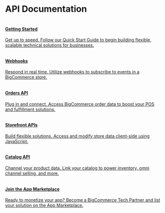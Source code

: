 <div class="docs-landing bg-bclightblue">
  <div class="cBrLandingTiles">
    <div class="ui-widget">
      <div>
        <div style="padding: 62px 0px 0px;">
          <div>
            <h1 class="h1 panel-title__text-dark">API Documentation</h1>
          </div>
        </div>
      </div>
    </div>
  </div><!-- landing tiles -->
  <div class="cBrLandingTiles" style="margin-bottom: 5%;">
    <div data-region-name="landingTiles">
      <div class="ui-widget">
        <div class="lift-content">
          <div>
            <div>
              <div class="row row--pad">
                <div class="column-md-12 column-lg-6 column--pad m-bottom-25"><a href="/api-docs/getting-started/basics/making-requests" class="cursor-pointer">
                  <div class="panel-media doc-landing">
                    <div class="panel-media__wrap-icon">
                      <div class="panel-media__icon">
                        <img alt="" src="https://storage.googleapis.com/bigcommerce-production-dev-center/images/Getting-Started.svg">
                      </div>
                    </div>
                    <div class="panel-media__wrap-content">
                      <h4 class="h4 panel-media__title">Getting Started</h4>
                      <p class="panel-media__text type--sm">Get up to speed. Follow our Quick Start Guide to begin building flexible, scalable technical solutions for businesses.</p>
                    </div>
                  </div>
                  </a>
                </div>
                <div class="column-md-12 column-lg-6 column--pad m-bottom-25"><a href="/api-docs/getting-started/webhooks/about-webhooks" class="cursor-pointer">
                  <div class="panel-media doc-landing">
                    <div class="panel-media__wrap-icon">
                      <div class="panel-media__icon">
                        <img alt="" src="https://storage.googleapis.com/bigcommerce-production-dev-center/images/Webhooks.svg">
                      </div>
                    </div>
                    <div class="panel-media__wrap-content">
                      <h4 class="h4 panel-media__title">Webhooks</h4>
                      <p class="panel-media__text type--sm">Respond in real time. Utilize webhooks to subscribe to events in a BigCommerce store. </p>
                    </div>
                  </div>
                  </a>
                </div>
                <div class="column-md-12 column-lg-6 column--pad m-bottom-25"><a href="/api-docs/orders/orders-overview" class="cursor-pointer">
                  <div class="panel-media doc-landing">
                    <div class="panel-media__wrap-icon">
                      <div class="panel-media__icon">
                        <img alt="" src="https://storage.googleapis.com/bigcommerce-production-dev-center/images/Orders-API.svg">
                      </div>
                    </div>
                    <div class="panel-media__wrap-content">
                      <h4 class="h4 panel-media__title">Orders API</h4>
                      <p class="panel-media__text type--sm">Plug in and connect. Access BigCommerce order data to boost your POS and fulfillment solutions.</p>
                    </div>
                  </div>
                  </a>
                </div>
                <div class="column-md-12 column-lg-6 column--pad m-bottom-25"><a href="/api-docs/cart-and-checkout/cart-and-checkout-overview" class="cursor-pointer">
                  <div class="panel-media doc-landing">
                    <div class="panel-media__wrap-icon">
                      <div class="panel-media__icon">
                        <img alt="" src="https://storage.googleapis.com/bigcommerce-production-dev-center/images/Storefront-API.svg">
                      </div>
                    </div>
                    <div class="panel-media__wrap-content">
                      <h4 class="h4 panel-media__title">Storefront APIs</h4>
                      <p class="panel-media__text type--sm">Build flexible solutions. Access and modify store data client-side using JavaScript. </p>
                    </div>
                  </div>
                  </a>
                </div>
                <div class="column-md-12 column-lg-6 column--pad m-bottom-25"><a href="/api-docs/catalog/products-overview" class="cursor-pointer">
                  <div class="panel-media doc-landing">
                    <div class="panel-media__wrap-icon">
                      <div class="panel-media__icon">
                        <img alt="" src="https://storage.googleapis.com/bigcommerce-production-dev-center/images/Catelog-API.svg">
                      </div>
                    </div>
                    <div class="panel-media__wrap-content">
                      <h4 class="h4 panel-media__title">Catalog API</h4>
                      <p class="panel-media__text type--sm">Channel your product data. Link your catalog to power inventory, omni channel selling, and more.</p>
                    </div>
                  </div>
                  </a>
                </div>
                <div class="column-md-12 column-lg-6 column--pad"><a href="https://developer.bigcommerce.com/api-docs/partner/becoming-a-partner" target="_blank" class="cursor-pointer">
                  <div class="panel-media doc-landing">
                    <div class="panel-media__wrap-icon">
                      <div class="panel-media__icon">
                        <img alt="" src="https://storage.googleapis.com/bigcommerce-production-dev-center/images/Marketplace.svg">
                      </div>
                    </div>
                    <div class="panel-media__wrap-content">
                      <h4 class="h4 panel-media__title">Join the App Marketplace</h4>
                      <p class="panel-media__text type--sm">Ready to monetize your app? Become a BigCommerce Tech Partner and list your solution on the App Marketplace.</p>
                    </div>
                  </div>
                  </a>
                </div>
              </div>
            </div>
          </div>
        </div>
      </div>
    </div>
  </div>
</div>

